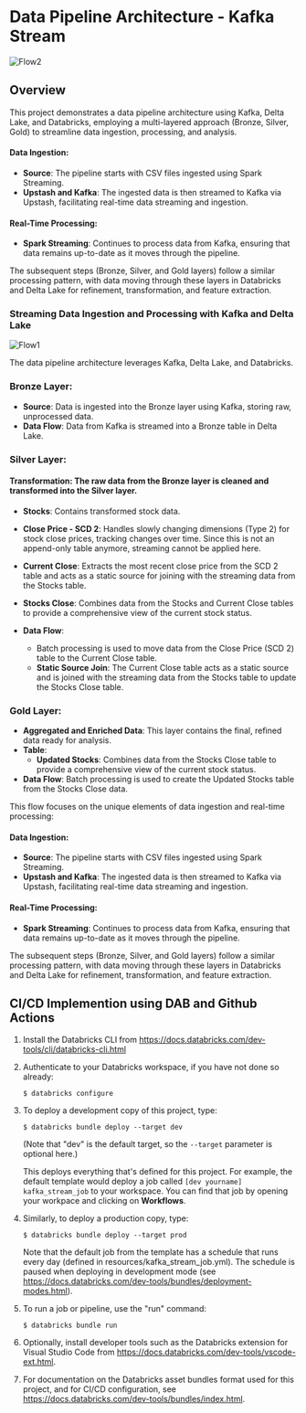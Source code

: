 # Data Pipeline Architecture - Kafka Stream

![Flow2](https://github.com/user-attachments/assets/e83d471e-f691-48db-a270-2d08e286a32a)

## Overview
This project demonstrates a data pipeline architecture using Kafka, Delta Lake, and Databricks, employing a multi-layered approach (Bronze, Silver, Gold) to streamline data ingestion, processing, and analysis.

#### Data Ingestion:

- **Source**: The pipeline starts with CSV files ingested using Spark Streaming.
- **Upstash and Kafka**: The ingested data is then streamed to Kafka via Upstash, facilitating real-time data streaming and ingestion.

#### Real-Time Processing:

- **Spark Streaming**: Continues to process data from Kafka, ensuring that data remains up-to-date as it moves through the pipeline.

The subsequent steps (Bronze, Silver, and Gold layers) follow a similar processing pattern, with data moving through these layers in Databricks and Delta Lake for refinement, transformation, and feature extraction.

### Streaming Data Ingestion and Processing with Kafka and Delta Lake

![Flow1](https://github.com/user-attachments/assets/c062e26b-6a41-4520-9917-860c73d39c6e)

The data pipeline architecture leverages Kafka, Delta Lake, and Databricks. 
### Bronze Layer:

- **Source**: Data is ingested into the Bronze layer using Kafka, storing raw, unprocessed data.
- **Data Flow**: Data from Kafka is streamed into a Bronze table in Delta Lake.

### Silver Layer:

#### Transformation: The raw data from the Bronze layer is cleaned and transformed into the Silver layer.
- **Stocks**: Contains transformed stock data.
- **Close Price - SCD 2**: Handles slowly changing dimensions (Type 2) for stock close prices, tracking changes over time. Since this is not an append-only table anymore, streaming cannot be applied here.
- **Current Close**: Extracts the most recent close price from the SCD 2 table and acts as a static source for joining with the streaming data from the Stocks table.
- **Stocks Close**: Combines data from the Stocks and Current Close tables to provide a comprehensive view of the current stock status.

- **Data Flow**: 
  - Batch processing is used to move data from the Close Price (SCD 2) table to the Current Close table.
  - **Static Source Join**: The Current Close table acts as a static source and is joined with the streaming data from the Stocks table to update the Stocks Close table.

### Gold Layer:

- **Aggregated and Enriched Data**: This layer contains the final, refined data ready for analysis.
- **Table**: 
  - **Updated Stocks**: Combines data from the Stocks Close table to provide a comprehensive view of the current stock status.
- **Data Flow**: Batch processing is used to create the Updated Stocks table from the Stocks Close data.


This flow focuses on the unique elements of data ingestion and real-time processing:

#### Data Ingestion:

- **Source**: The pipeline starts with CSV files ingested using Spark Streaming.
- **Upstash and Kafka**: The ingested data is then streamed to Kafka via Upstash, facilitating real-time data streaming and ingestion.

#### Real-Time Processing:

- **Spark Streaming**: Continues to process data from Kafka, ensuring that data remains up-to-date as it moves through the pipeline.

The subsequent steps (Bronze, Silver, and Gold layers) follow a similar processing pattern, with data moving through these layers in Databricks and Delta Lake for refinement, transformation, and feature extraction.






## CI/CD Implemention using DAB and Github Actions

1. Install the Databricks CLI from https://docs.databricks.com/dev-tools/cli/databricks-cli.html

2. Authenticate to your Databricks workspace, if you have not done so already:
    ```
    $ databricks configure
    ```

3. To deploy a development copy of this project, type:
    ```
    $ databricks bundle deploy --target dev
    ```
    (Note that "dev" is the default target, so the `--target` parameter
    is optional here.)

    This deploys everything that's defined for this project.
    For example, the default template would deploy a job called
    `[dev yourname] kafka_stream_job` to your workspace.
    You can find that job by opening your workpace and clicking on **Workflows**.

4. Similarly, to deploy a production copy, type:
   ```
   $ databricks bundle deploy --target prod
   ```

   Note that the default job from the template has a schedule that runs every day
   (defined in resources/kafka_stream_job.yml). The schedule
   is paused when deploying in development mode (see
   https://docs.databricks.com/dev-tools/bundles/deployment-modes.html).

5. To run a job or pipeline, use the "run" command:
   ```
   $ databricks bundle run
   ```

6. Optionally, install developer tools such as the Databricks extension for Visual Studio Code from
   https://docs.databricks.com/dev-tools/vscode-ext.html.

7. For documentation on the Databricks asset bundles format used
   for this project, and for CI/CD configuration, see
   https://docs.databricks.com/dev-tools/bundles/index.html.
